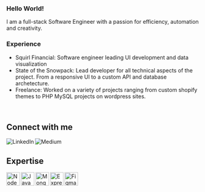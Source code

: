 ### Hello World!
I am a full-stack Software Engineer with a passion for efficiency, automation and creativity. 

### Experience
- Squirl Financial: Software engineer leading UI development and data visualization
- State of the Snowpack: Lead developer for all technical aspects of the project. From a responsive UI to a custom API and database archetecture.
- Freelance: Worked on a variety of projects ranging from custom shopify themes to PHP MySQL projects on wordpress sites.
<br>

## Connect with me 

[<img align="left" alt="LinkedIn" src="https://img.shields.io/badge/linkedin-%230077B5.svg?style=for-the-badge&logo=linkedin&logoColor=white"/>](https://www.linkedin.com/in/josh-oleary-a91aa7201/)

[<img align="left" alt="Medium" src="https://img.shields.io/badge/Medium-12100E?style=for-the-badge&logo=medium&logoColor=white" />](https://jdoleary91.medium.com/)

<br>

## Expertise 

<img align="left" alt="NodeJS" style='height: 35px' src="https://cdn.jsdelivr.net/gh/devicons/devicon/icons/nodejs/nodejs-original.svg" />

<img align="left" alt="JavaScript" style='height: 35px' src="https://cdn.jsdelivr.net/gh/devicons/devicon/icons/javascript/javascript-original.svg" />

<img align="left" alt="MongoDB" style='height: 35px' src="https://cdn.jsdelivr.net/gh/devicons/devicon/icons/mongodb/mongodb-original-wordmark.svg" />

<img align="left" alt="Express" style='height: 35px; color: white,' src="https://cdn.jsdelivr.net/gh/devicons/devicon/icons/express/express-original.svg" />

<img align="left" alt="Figma" style='height: 35px' src="https://cdn.jsdelivr.net/gh/devicons/devicon/icons/figma/figma-original.svg" />

